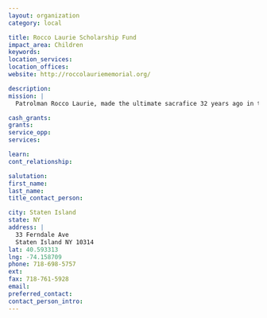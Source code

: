```yaml
---
layout: organization
category: local

title: Rocco Laurie Scholarship Fund
impact_area: Children
keywords: 
location_services: 
location_offices: 
website: http://roccolauriememorial.org/

description: 
mission: |
  Patrolman Rocco Laurie, made the ultimate sacrafice 32 years ago in the service of his fellow man. The community of Staten Island still remembers what Rocco stood for. Thirty-two outstanding young Americans have furthered their education with the help of the scholarship that bears Rocco's name. This scholarship has helped and will continue to assist so many worthwhile deserving youngsters.

cash_grants: 
grants: 
service_opp: 
services: 

learn: 
cont_relationship: 

salutation: 
first_name: 
last_name: 
title_contact_person: 

city: Staten Island
state: NY
address: |
  33 Ferndale Ave  
  Staten Island NY 10314
lat: 40.593313
lng: -74.158709
phone: 718-698-5757
ext: 
fax: 718-761-5928
email: 
preferred_contact: 
contact_person_intro: 
---
```

